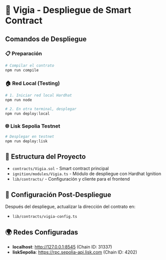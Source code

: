 # 🚀 Vigia - Despliegue de Smart Contract

## Comandos de Despliegue

### 📋 Preparación
```bash
# Compilar el contrato
npm run compile
```

### 🏠 Red Local (Testing)
```bash
# 1. Iniciar red local Hardhat
npm run node

# 2. En otra terminal, desplegar
npm run deploy:local
```

### 🌐 Lisk Sepolia Testnet
```bash
# Desplegar en testnet
npm run deploy:lisk
```

## 📁 Estructura del Proyecto

- `contracts/Vigia.sol` - Smart contract principal
- `ignition/modules/Vigia.ts` - Módulo de despliegue con Hardhat Ignition
- `lib/contracts/` - Configuración y cliente para el frontend

## 🔧 Configuración Post-Despliegue

Después del despliegue, actualizar la dirección del contrato en:
- `lib/contracts/vigia-config.ts`

## 🌍 Redes Configuradas

- **localhost**: http://127.0.0.1:8545 (Chain ID: 31337)
- **liskSepolia**: https://rpc.sepolia-api.lisk.com (Chain ID: 4202)
